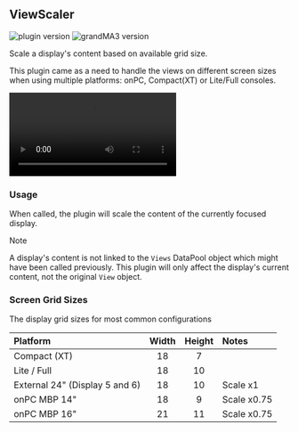 ## ViewScaler

![plugin version](https://img.shields.io/badge/dynamic/xml?url=https%3A%2F%2Fgitlab.com%2Fpatopest%2Fgrandma3-plugins%2F-%2Fraw%2Fmaster%2FViewScaler%2FViewScaler.xml%3Fref_type%3Dheads&query=%2FGMA3%2FUserPlugin%2F%40Version&prefix=v&label=Plugin)
![grandMA3 version](https://img.shields.io/badge/dynamic/xml?url=https%3A%2F%2Fgitlab.com%2Fpatopest%2Fgrandma3-plugins%2F-%2Fraw%2Fmaster%2FViewScaler%2FViewScaler.xml%3Fref_type%3Dheads&query=%2FGMA3%2F%40DataVersion&prefix=v&label=grandMA3)


Scale a display's content based on available grid size.  

This plugin came as a need to handle the views on different screen sizes when using multiple platforms: onPC, Compact(XT) or Lite/Full consoles.

![ViewScaler Demo Video](../assets/ViewScaler_demo.mov)


### Usage

When called, the plugin will scale the content of the currently focused display.

> [!note]
> A display's content is not linked to the `Views` DataPool object which might have been called previously. This plugin will only affect the display's current content, not the original `View` object.


### Screen Grid Sizes

The display grid sizes for most common configurations

| Platform                       | Width | Height | Notes
| :----------------------------- | :---: | :----: | :----
| Compact (XT)                   | 18    | 7      |
| Lite / Full                    | 18    | 10     |
| External 24" (Display 5 and 6) | 18    | 10     | Scale x1
| onPC MBP 14"                   | 18    | 9      | Scale x0.75
| onPC MBP 16"                   | 21    | 11     | Scale x0.75